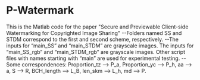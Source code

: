 # P-Watermark
This is the Matlab code for the paper "Secure and Previewable Client-side Watermarking for Copyrighted Image Sharing"
--Folders named SS and STDM correspond to the first and second scheme, respectively.
--The inputs for “main_SS” and “main_STDM” are grayscale images. The inputs for “main_SS_rgb” and “main_STDM_rgb” are grayscale images. Other script files with names starting with “main” are used for experimental testing. 
--Some correspondences: Proportion_tz --> P_a, Proportion_yc --> P_h, aa --> a, S --> R, BCH_length --> L_B, len_skm --> L_h, md --> P.
